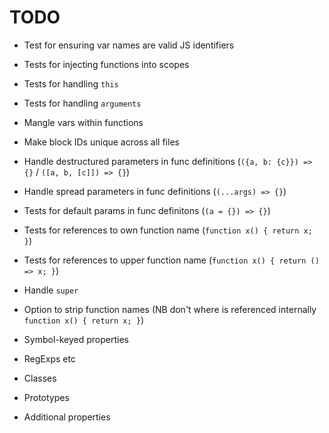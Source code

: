 # TODO

* Test for ensuring var names are valid JS identifiers
* Tests for injecting functions into scopes
* Tests for handling `this`
* Tests for handling `arguments`
* Mangle vars within functions
* Make block IDs unique across all files
* Handle destructured parameters in func definitions (`({a, b: {c}}) => {}` / `([a, b, [c]]) => {}`)
* Handle spread parameters in func definitions (`(...args) => {}`)
* Tests for default params in func definitons (`(a = {}) => {}`)
* Tests for references to own function name (`function x() { return x; }`)
* Tests for references to upper function name (`function x() { return () => x; }`)
* Handle `super`
* Option to strip function names (NB don't where is referenced internally `function x() { return x; }`)

* Symbol-keyed properties
* RegExps etc
* Classes
* Prototypes
* Additional properties
